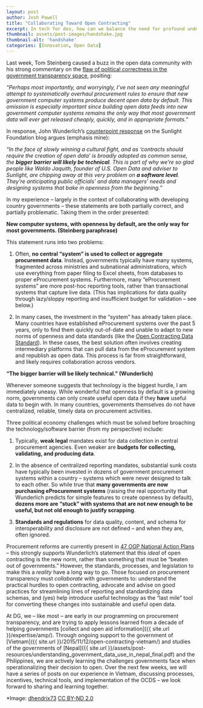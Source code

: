 ```yaml
---
layout: post
author: Josh Powell
title: "Collaborating Toward Open Contracting"
excerpt: In tech for dev, how can we balance the need for profound understanding and innovation on a budget? To help tackle...
thumbnail: assets/post-images/handshake.jpg
thumbnail-alt: 'handshake'
categories: [Innovation, Open Data]
---
```


Last week, Tom Steinberg caused a buzz in the open data community with his strong commentary on the [flaw of political correctness in the government transparency space](http://civichall.org/civicist/over-politeness-is-the-fatal-flaw-in-the-open-data-movement/), positing:

  *“Perhaps most importantly, and worryingly, I’ve not seen any meaningful attempt to systematically overhaul procurement rules to ensure that new government computer systems produce decent open data by default. This omission is especially important since building open data feeds into new government computer systems remains the only way that most government data will ever get released cheaply, quickly, and in appropriate formats.”*

In response, John Wunderlich’s [counterpoint response](http://sunlightfoundation.com/blog/2016/04/27/the-false-choice-between-criticism-and-collaboration/) on the Sunlight Foundation blog argues (emphasis mine):  

  *“In the face of slowly winning a cultural fight, and as ‘contracts should require the creation of open data’ is broadly adopted as common sense, the **bigger barrier will likely be technical**. This is part of why we’re so glad people like Waldo Jaquith, founder of U.S. Open Data and adviser to Sunlight, are chipping away at this very problem on **a software level**. They’re anticipating public officials’ and data managers’ needs and designing systems that bake in openness from the beginning.”*

In my experience – largely in the context of collaborating with developing country governments – these statements are both partially correct, and partially problematic. Taking them in the order presented:

**New computer systems, with openness by default, are the only way for most governments. (Steinberg paraphrase)**

This statement runs into two problems:

1. Often, **no central “system” is used to collect or aggregate procurement data**. Instead, governments typically have many systems, fragmented across ministries and subnational administrations, which use everything from paper filing to Excel sheets, from databases to proper eProcurement systems. Furthermore, many “eProcurement systems” are more post-hoc reporting tools, rather than transactional systems that capture live data. (This has implications for data quality through lazy/sloppy reporting and insufficient budget for validation – see below.)

2. In many cases, the investment in the “system” has already taken place. Many countries have established eProcurement systems over the past 5 years, only to find them quickly out-of-date and unable to adapt to new norms of openness and data standards (like the [Open Contracting Data Standard](http://standard.open-contracting.org/latest/en/)). In these cases, the best solution often involves creating intermediary platforms that can pull data from the eProcurement system and republish as open data. This process is far from straightforward, and likely requires collaboration across vendors.

**“The bigger barrier will be likely technical.” (Wunderlich)**

Whenever someone suggests that technology is the biggest hurdle, I am immediately uneasy. While wonderful that openness by default is a growing norm, governments can only create useful open data if they **have** useful data to begin with. In many countries, governments themselves do not have centralized, reliable, timely data on procurement activities. 

Three political economy challenges which must be solved before broaching the technology/software barrier (from my perspective) include:

1. Typically, **weak legal** mandates exist for data collection in central procurement agencies. Even weaker are **budgets for collecting, validating, and producing data**. 

2. In the absence of centralized reporting mandates, substantial sunk costs have typically been invested in dozens of government procurement systems within a country – systems which were never designed to talk to each other. So while true that **many governments *are* now purchasing eProcurement systems** (raising the real opportunity that Wunderlich predicts for simple features to create openness by default), **dozens more are “stuck” with systems that are not new enough to be useful, but not old enough to justify scrapping**.

3. **Standards and regulations** for data quality, content, and schema for interoperability and disclosure are not defined – and when they are, often ignored.

Procurement reforms are currently present in [47 OGP National Action Plans](http://www.opengovpartnership.org/blog/georg-neumann/2016/03/28/great-ideas-ogp-action-plans-open-contracting) – this strongly supports Wunderlich’s statement that this *ideal* of open contracting is the new norm, rather than something that must be “beaten out of governments.” However, the standards, processes, and legislation to make this a *reality* have a long way to go. Those focused on procurement transparency must *collaborate* with governments to: understand the practical hurdles to open contracting, advocate and advise on good practices for streamlining lines of reporting and standardizing data schemas, and (yes) help introduce useful technology as the “last mile” tool for converting these changes into sustainable and useful open data.

At DG, we – like most – are early in our programming on procurement transparency, and are trying to apply lessons learned from a decade of helping governments [collect and open aid information]({{ site.url }}/expertise/amp/). Through ongoing support to the government of [Vietnam]({{ site.url }}/2015/11/12/open-contracting-vietnam/) and studies of the governments of [Nepal]({{ site.url }}/assets/post-resources/understanding_government_data_use_in_nepal_final.pdf) and the Philippines, we are actively learning the challenges governments face when operationalizing their decision to open. Over the next few weeks, we will have a series of posts on our experience in Vietnam, discussing processes, incentives, technical tools, and implementation of the OCDS – we look forward to sharing and learning together. 

*Image: [dhendrix73](https://www.flickr.com/photos/dhendrix/6644037141/) [CC BY-ND 2.0](https://creativecommons.org/licenses/by-nd/2.0/)
